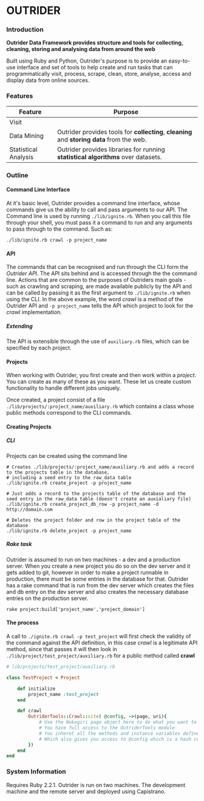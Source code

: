 # OUTRIDER

### Introduction

**Outrider Data Framework provides structure and tools for collecting, cleaning, storing and analysing data from around the web** 

Built using Ruby and Python, Outrider's purpose is to provide an easy-to-use interface and set of tools to help create and run tasks that can programmatically visit, process, scrape, clean, store, analyse, access and display data from online sources. 

### Features

| Feature | Purpose |
| ------- | ------- |
Visit | 
Data Mining | Outrider provides tools for **collecting**, **cleaning** and **storing data** from the web. 
Statistical Analysis | Outrider provides libraries for running **statistical algorithms** over datasets.
	


### Outline 
#### Command Line Interface
At it's basic level, Outrider provides a command line interface, whose commands give us the ability to call and pass arguments to our API. The Command line is used by running `./lib/ignite.rb`. When you call this file through your shell, you must pass it a command to run and any arguments to pass through to the command. Such as:

```shell
./lib/ignite.rb crawl -p project_name
```

#### API
The commands that can be recognised and run through the CLI form the *Outrider API*. The API sits behind and is accessed through the the command line. Actions that are common to the purposes of Outriders main goals - such as crawling and scraping, are made available publicly by the API and can be called by passing it as the first argument to `./lib/ignite.rb` when using the CLI. In the above example, the word *crawl* is a method of the Outrider API and `-p project_name` tells the API which project to look for the *crawl* implementation.

##### Extending
The API is extensible through the use of `auxiliary.rb` files, which can be specified by each project.

#### Projects
When working with Outrider, you first create and then work within a *project*. You can create as many of these as you want. These let us create custom functionality to handle different jobs uniquely.

Once created, a project consist of a file `./lib/projects/:project_name/auxiliary.rb` which contains a class whose public methods correspond to the CLI commands. 

#### Creating Projects
##### CLI
Projects can be created using the command line
``` shell 
# Creates ./lib/projects/:project_name/auxiliary.rb and adds a record to the projects table in the database, 
# including a seed entry to the raw_data table
./lib/ignite.rb create_project -p project_name

# Just adds a record to the projects table of the database and the seed entry in the raw_data table (doesn't create an auxialiary file)
./lib/ignite.rb create_project_db_row -p project_name -d http://domain.com

# Deletes the project folder and row in the project table of the database
./lib/ignite.rb delete_project -p project_name
```

##### Rake task
Outrider is assumed to run on two machines - a dev and a production server. When you create a new project you do so on the dev server and it gets added to git, however in order to make a project runnable in production, there must be some entries in the database for that. Outrider has a rake command that is run from the dev server which creates the files and db entry on the dev server and also creates the necessary database entries on the production server. 

```shell
rake project:build['project_name','project_domain']
```


#### The process
A call to `./ignite.rb crawl -p test_project` will first check the validity of the command against the API definition, in this case *crawl* is a legitimate API method, since that passes it will then look in `./lib/project/test_project/auxiliary.rb` for a public method called **crawl**
```ruby
# lib/projects/test_project/auxiliary.rb

class TestProject < Project

	def initialize
		project_name :test_project
	end

	def crawl
		OutriderTools::Crawl::site( @config, ->(page, uri){
      		# Use the Nokogiri page object here to do what you want to each page
			# You have full access to the OutriderTools module
			# You inheret all the methods and instance variables defined in the global Project class
			# Which also gives you access to @config which is a hash containing :id, :title and :domain of the project
    	})
	end
end
```



### System Information
Requires Ruby 2.2.1. Outrider is run on two machines. The development machine and the remote server and deployed using Capistrano. 



